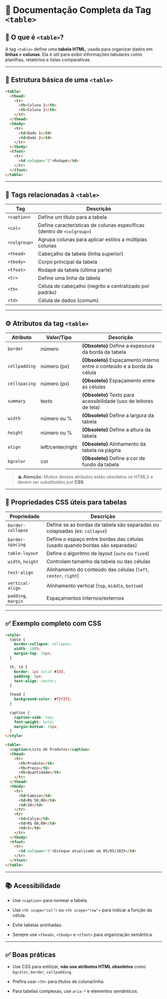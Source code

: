 # 📄 Documentação Completa da Tag `<table>`

## 🔹 O que é `<table>`?

A tag `<table>` define uma **tabela HTML**, usada para organizar dados em **linhas** e **colunas**. Ela é útil para exibir informações tabulares como planilhas, relatórios e listas comparativas.

---

## 🧱 Estrutura básica de uma `<table>`

```html
<table>
  <thead>
    <tr>
      <th>Coluna 1</th>
      <th>Coluna 2</th>
    </tr>
  </thead>
  <tbody>
    <tr>
      <td>Dado 1</td>
      <td>Dado 2</td>
    </tr>
  </tbody>
  <tfoot>
    <tr>
      <td colspan="2">Rodapé</td>
    </tr>
  </tfoot>
</table>
```

---

## 🧩 Tags relacionadas à `<table>`

|Tag|Descrição|
|---|---|
|`<caption>`|Define um título para a tabela|
|`<col>`|Define características de colunas específicas (dentro de `<colgroup>`)|
|`<colgroup>`|Agrupa colunas para aplicar estilos a múltiplas colunas|
|`<thead>`|Cabeçalho da tabela (linha superior)|
|`<tbody>`|Corpo principal da tabela|
|`<tfoot>`|Rodapé da tabela (última parte)|
|`<tr>`|Define uma linha da tabela|
|`<th>`|Célula de cabeçalho (negrito e centralizado por padrão)|
|`<td>`|Célula de dados (comum)|

---

## ⚙️ Atributos da tag `<table>`

|Atributo|Valor/Tipo|Descrição|
|---|---|---|
|`border`|número|**(Obsoleto)** Define a espessura da borda da tabela|
|`cellpadding`|número (px)|**(Obsoleto)** Espaçamento interno entre o conteúdo e a borda da célula|
|`cellspacing`|número (px)|**(Obsoleto)** Espaçamento entre as células|
|`summary`|texto|**(Obsoleto)** Texto para acessibilidade (uso de leitores de tela)|
|`width`|número ou %|**(Obsoleto)** Define a largura da tabela|
|`height`|número ou %|**(Obsoleto)** Define a altura da tabela|
|`align`|left/center/right|**(Obsoleto)** Alinhamento da tabela na página|
|`bgcolor`|cor|**(Obsoleto)** Define a cor de fundo da tabela|

> ⚠️ **Atenção:** Muitos desses atributos estão obsoletos no HTML5 e devem ser substituídos por **CSS**.

---

## 🎨 Propriedades CSS úteis para tabelas

|Propriedade|Descrição|
|---|---|
|`border-collapse`|Define se as bordas da tabela são separadas ou colapsadas (ex: `collapse`)|
|`border-spacing`|Define o espaço entre bordas das células (usado quando bordas são separadas)|
|`table-layout`|Define o algoritmo de layout (`auto` ou `fixed`)|
|`width`, `height`|Controlam tamanho da tabela ou das células|
|`text-align`|Alinhamento do conteúdo das células (`left`, `center`, `right`)|
|`vertical-align`|Alinhamento vertical (`top`, `middle`, `bottom`)|
|`padding`, `margin`|Espaçamentos internos/externos|

---

## ✅ Exemplo completo com CSS

```html
<style>
  table {
    border-collapse: collapse;
    width: 100%;
    margin-top: 20px;
  }

  th, td {
    border: 1px solid #333;
    padding: 8px;
    text-align: center;
  }

  thead {
    background-color: #f2f2f2;
  }

  caption {
    caption-side: top;
    font-weight: bold;
    margin-bottom: 10px;
  }
</style>

<table>
  <caption>Lista de Produtos</caption>
  <thead>
    <tr>
      <th>Produto</th>
      <th>Preço</th>
      <th>Quantidade</th>
    </tr>
  </thead>
  <tbody>
    <tr>
      <td>Camisa</td>
      <td>R$ 50,00</td>
      <td>10</td>
    </tr>
    <tr>
      <td>Calça</td>
      <td>R$ 80,00</td>
      <td>5</td>
    </tr>
  </tbody>
  <tfoot>
    <tr>
      <td colspan="3">Estoque atualizado em 05/05/2025</td>
    </tr>
  </tfoot>
</table>
```

---

## 📚 Acessibilidade

- Use `<caption>` para nomear a tabela.
    
- Use `<th scope="col">` ou `<th scope="row">` para indicar a função da célula.
    
- Evite tabelas aninhadas.
    
- Sempre use `<thead>`, `<tbody>` e `<tfoot>` para organização semântica.
    

---

## ✅ Boas práticas

- Use CSS para estilizar, **não use atributos HTML obsoletos** como `bgcolor`, `border`, `cellpadding`.
    
- Prefira usar `<th>` para títulos de coluna/linha.
    
- Para tabelas complexas, use `aria-*` e elementos semânticos.